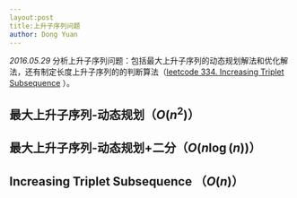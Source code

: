 ```yaml
---
layout:post
title:上升子序列问题
author: Dong Yuan
---
```

_2016.05.29_
分析上升子序列问题：包括最大上升子序列的动态规划解法和优化解法，还有制定长度上升子序列的的判断算法（[leetcode 334. Increasing Triplet Subsequence][1] ）。


## 最大上升子序列-动态规划（$O(n^2)$）

## 最大上升子序列-动态规划+二分（$O(n\log(n))$）

## Increasing Triplet Subsequence （$O(n)$）


<script type="text/javascript" src="https://cdn.mathjax.org/mathjax/latest/MathJax.js?config=TeX-AMS_HTML"></script>

[1]:https://leetcode.com/problems/increasing-triplet-subsequence/